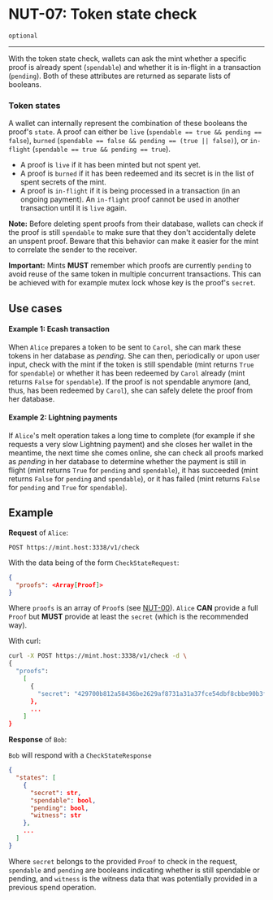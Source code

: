 NUT-07: Token state check
==========================

`optional`

---

With the token state check, wallets can ask the mint whether a specific proof is already spent (`spendable`) and whether it is in-flight in a transaction (`pending`). Both of these attributes are returned as separate lists of booleans.

### Token states 

A wallet can internally represent the combination of these booleans the proof's `state`. A proof can either be `live` (`spendable == true && pending == false`), `burned` (`spendable == false && pending == (true || false)`), or `in-flight` (`spendable == true && pending == true`).

- A proof is `live` if it has been minted but not spent yet.
- A proof is `burned` if it has been redeemed and its secret is in the list of spent secrets of the mint.
- A proof is `in-flight` if it is being processed in a transaction (in an ongoing payment). An `in-flight` proof cannot be used in another transaction until it is `live` again.

**Note:** Before deleting spent proofs from their database, wallets can check if the proof is still `spendable` to make sure that they don't accidentally delete an unspent proof. Beware that this behavior can make it easier for the mint to correlate the sender to the receiver.

**Important:** Mints **MUST** remember which proofs are currently `pending` to avoid reuse of the same token in multiple concurrent transactions. This can be achieved with for example mutex lock whose key is the proof's `secret`.

## Use cases

#### Example 1: Ecash transaction 
When `Alice` prepares a token to be sent to `Carol`, she can mark these tokens in her database as *pending*. She can then, periodically or upon user input, check with the mint if the token is still spendable (mint returns `True` for `spendable`) or whether it has been redeemed by `Carol` already (mint returns `False` for `spendable`). If the proof is not spendable anymore (and, thus, has been redeemed by `Carol`), she can safely delete the proof from her database.

#### Example 2: Lightning payments 
If `Alice`'s melt operation takes a long time to complete (for example if she requests a very slow Lightning payment) and she closes her wallet in the meantime, the next time she comes online, she can check all proofs marked as *pending* in her database to determine whether the payment is still in flight (mint returns `True` for `pending` and `spendable`), it has succeeded (mint returns `False` for `pending` and `spendable`), or it has failed (mint returns `False` for `pending` and `True` for `spendable`).

## Example

**Request** of `Alice`:

```http
POST https://mint.host:3338/v1/check
```

With the data being of the form `CheckStateRequest`:

```json
{
  "proofs": <Array[Proof]>
}
```

Where `proofs` is an array of `Proof`s (see [NUT-00][00]). `Alice` **CAN** provide a full `Proof` but **MUST** provide at least the `secret` (which is the recommended way).

With curl:

```bash
curl -X POST https://mint.host:3338/v1/check -d \
{
  "proofs": 
    [
      {
        "secret": "429700b812a58436be2629af8731a31a37fce54dbf8cbbe90b3f8553179d23f5"
      },
      ...
    ]
}
```
**Response** of `Bob`:

`Bob` will respond with a `CheckStateResponse` 

```json
{
  "states": [
    {
      "secret": str,
      "spendable": bool,
      "pending": bool,
      "witness": str
    },
    ...
  ]
}
```

Where `secret` belongs to the provided `Proof` to check in the request, `spendable` and `pending` are booleans indicating whether is still spendable or pending, and `witness` is the witness data that was potentially provided in a previous spend operation. 

[00]: 00.md
[01]: 01.md
[02]: 02.md
[03]: 03.md
[04]: 04.md
[05]: 05.md
[06]: 06.md
[07]: 07.md
[08]: 08.md
[09]: 09.md
[10]: 10.md
[11]: 11.md
[12]: 12.md
